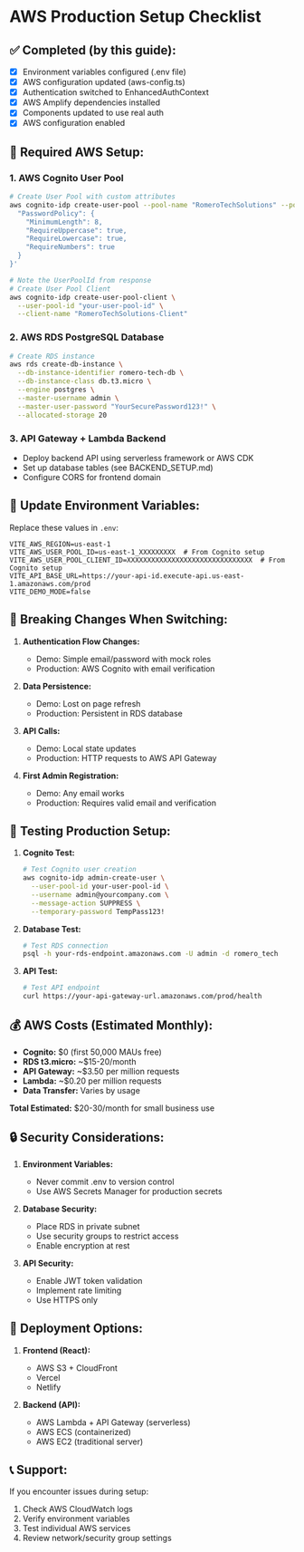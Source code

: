 # AWS Production Setup Checklist

## ✅ **Completed (by this guide):**
- [x] Environment variables configured (.env file)
- [x] AWS configuration updated (aws-config.ts)
- [x] Authentication switched to EnhancedAuthContext
- [x] AWS Amplify dependencies installed
- [x] Components updated to use real auth
- [x] AWS configuration enabled

## 🔧 **Required AWS Setup:**

### 1. AWS Cognito User Pool
```bash
# Create User Pool with custom attributes
aws cognito-idp create-user-pool --pool-name "RomeroTechSolutions" --policies '{
  "PasswordPolicy": {
    "MinimumLength": 8,
    "RequireUppercase": true,
    "RequireLowercase": true,
    "RequireNumbers": true
  }
}'

# Note the UserPoolId from response
# Create User Pool Client
aws cognito-idp create-user-pool-client \
  --user-pool-id "your-user-pool-id" \
  --client-name "RomeroTechSolutions-Client"
```

### 2. AWS RDS PostgreSQL Database
```bash
# Create RDS instance
aws rds create-db-instance \
  --db-instance-identifier romero-tech-db \
  --db-instance-class db.t3.micro \
  --engine postgres \
  --master-username admin \
  --master-user-password "YourSecurePassword123!" \
  --allocated-storage 20
```

### 3. API Gateway + Lambda Backend
- Deploy backend API using serverless framework or AWS CDK
- Set up database tables (see BACKEND_SETUP.md)
- Configure CORS for frontend domain

## 🔑 **Update Environment Variables:**

Replace these values in `.env`:
```env
VITE_AWS_REGION=us-east-1
VITE_AWS_USER_POOL_ID=us-east-1_XXXXXXXXX  # From Cognito setup
VITE_AWS_USER_POOL_CLIENT_ID=XXXXXXXXXXXXXXXXXXXXXXXXXXXXXXX  # From Cognito setup
VITE_API_BASE_URL=https://your-api-id.execute-api.us-east-1.amazonaws.com/prod
VITE_DEMO_MODE=false
```

## 🚨 **Breaking Changes When Switching:**

1. **Authentication Flow Changes:**
   - Demo: Simple email/password with mock roles
   - Production: AWS Cognito with email verification

2. **Data Persistence:**
   - Demo: Lost on page refresh
   - Production: Persistent in RDS database

3. **API Calls:**
   - Demo: Local state updates
   - Production: HTTP requests to AWS API Gateway

4. **First Admin Registration:**
   - Demo: Any email works
   - Production: Requires valid email and verification

## 🧪 **Testing Production Setup:**

1. **Cognito Test:**
   ```bash
   # Test Cognito user creation
   aws cognito-idp admin-create-user \
     --user-pool-id your-user-pool-id \
     --username admin@yourcompany.com \
     --message-action SUPPRESS \
     --temporary-password TempPass123!
   ```

2. **Database Test:**
   ```bash
   # Test RDS connection
   psql -h your-rds-endpoint.amazonaws.com -U admin -d romero_tech
   ```

3. **API Test:**
   ```bash
   # Test API endpoint
   curl https://your-api-gateway-url.amazonaws.com/prod/health
   ```

## 💰 **AWS Costs (Estimated Monthly):**

- **Cognito:** $0 (first 50,000 MAUs free)
- **RDS t3.micro:** ~$15-20/month
- **API Gateway:** ~$3.50 per million requests
- **Lambda:** ~$0.20 per million requests
- **Data Transfer:** Varies by usage

**Total Estimated:** $20-30/month for small business use

## 🔒 **Security Considerations:**

1. **Environment Variables:**
   - Never commit .env to version control
   - Use AWS Secrets Manager for production secrets

2. **Database Security:**
   - Place RDS in private subnet
   - Use security groups to restrict access
   - Enable encryption at rest

3. **API Security:**
   - Enable JWT token validation
   - Implement rate limiting
   - Use HTTPS only

## 🚀 **Deployment Options:**

1. **Frontend (React):**
   - AWS S3 + CloudFront
   - Vercel
   - Netlify

2. **Backend (API):**
   - AWS Lambda + API Gateway (serverless)
   - AWS ECS (containerized)
   - AWS EC2 (traditional server)

## 📞 **Support:**

If you encounter issues during setup:
1. Check AWS CloudWatch logs
2. Verify environment variables
3. Test individual AWS services
4. Review network/security group settings